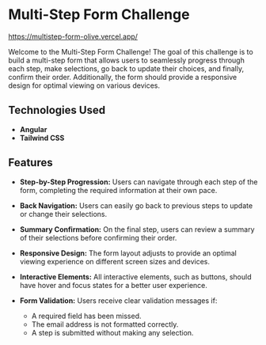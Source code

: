 # Multi-Step Form Challenge

 https://multistep-form-olive.vercel.app/


Welcome to the Multi-Step Form Challenge! The goal of this challenge is to build a multi-step form that allows users to seamlessly progress through each step, make selections, go back to update their choices, and finally, confirm their order. Additionally, the form should provide a responsive design for optimal viewing on various devices.

## Technologies Used

- **Angular**
- **Tailwind CSS**


## Features

- **Step-by-Step Progression:**
  Users can navigate through each step of the form, completing the required information at their own pace.

- **Back Navigation:**
  Users can easily go back to previous steps to update or change their selections.

- **Summary Confirmation:**
  On the final step, users can review a summary of their selections before confirming their order.

- **Responsive Design:**
  The form layout adjusts to provide an optimal viewing experience on different screen sizes and devices.

- **Interactive Elements:**
  All interactive elements, such as buttons, should have hover and focus states for a better user experience.

- **Form Validation:**
  Users receive clear validation messages if:
    - A required field has been missed.
    - The email address is not formatted correctly.
    - A step is submitted without making any selection.

